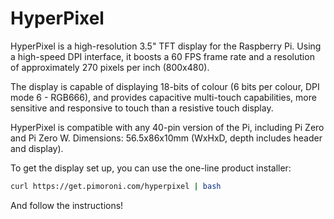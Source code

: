 <!--
---
name: Hyperpixel
class: board
type: display
formfactor: Custom
manufacturer: Pimoroni
description: A high-resolution 3.5" TFT display for the Raspberry Pi
url: https://shop.pimoroni.com/products/hyperpixel
github: https://github.com/pimoroni/hyperpixel
buy: https://shop.pimoroni.com/products/hyperpixel
image: 'hyperpixel.png'
pincount: 40
eeprom: no
power:
  '1':
  '2':
ground:
  '6':
  '9':
  '14':
  '20':
  '25':
  '30':
  '34':
  '39':
pin:
  'bcm0':
    name: DPI Clock
  'bcm1':
    name: DPI EN
  'bcm2':
    name: DPI V-Sync
  'bcm3':
    name: DPI H-Sync
  'bcm4':
    name: Blue 2
  'bcm5':
    name: Blue 3
  'bcm6':
    name: Blue 4
  'bcm7':
    name: Blue 5
  'bcm8':
    name: Blue 6
  'bcm9':
    name: Blue 7
  'bcm12':
    name: Green 2
  'bcm13':
    name: Green 3
  'bcm14':
    name: Green 4
  'bcm15':
    name: Green 5
  'bcm16':
    name: Green 6
  'bcm17':
    name: Green 7
  'bcm20':
    name: Red 2
  'bcm21':
    name: Red 3
  'bcm22':
    name: Red 4
  'bcm23':
    name: Red 5
  'bcm24':
    name: Red 6
  'bcm25':
    name: Red 7
  'bcm10':
    name: Touch Data
    mode: i2c
  'bcm11':
    name: Touch Clock
    mode: i2c
  'bcm18':
    name: Touch Interrupt
    mode: output
  'bcm19':
    name: Backlight Control
    mode: output
  'bcm26':
    name: LCD Program
    mode: output
  'bcm27':
    name: LCD Program
    mode: output
-->
# HyperPixel

HyperPixel is a high-resolution 3.5" TFT display for the Raspberry Pi. Using a high-speed DPI interface, it boosts a 60 FPS frame rate and a resolution of approximately 270 pixels per inch (800x480).

The display is capable of displaying 18-bits of colour (6 bits per colour, DPI mode 6 - RGB666), and provides capacitive multi-touch capabilities, more sensitive and responsive to touch than a resistive touch display.

HyperPixel is compatible with any 40-pin version of the Pi, including Pi Zero and Pi Zero W.
Dimensions: 56.5x86x10mm (WxHxD, depth includes header and display).

To get the display set up, you can use the one-line product installer:

```bash
curl https://get.pimoroni.com/hyperpixel | bash
```

And follow the instructions!
